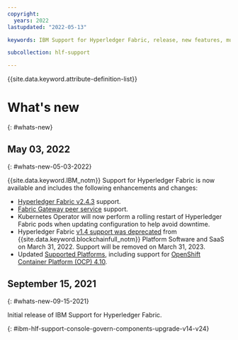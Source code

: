 ```yaml
---
copyright:
  years: 2022
lastupdated: "2022-05-13"

keywords: IBM Support for Hyperledger Fabric, release, new features, multicloud

subcollection: hlf-support

---
```


{{site.data.keyword.attribute-definition-list}}



# What's new
{: #whats-new}

## May 03, 2022
{: #whats-new-05-03-2022}

{{site.data.keyword.IBM_notm}} Support for Hyperledger Fabric is now available and includes the following enhancements and changes:

- [Hyperledger Fabric v2.4.3](https://github.com/hyperledger/fabric/releases/tag/v2.4.3) support.
- [Fabric Gateway peer service](/docs/hlf-support?topic=hlf-support-ibm-hlfsupport-console-app#hlf-support-console-app-gateway-peer-service) support.
- Kubernetes Operator will now perform a rolling restart of Hyperledger Fabric pods when updating configuration to help avoid downtime.
- Hyperledger Fabric [v1.4 support was deprecated](/docs/hlf-support?topic=hlf-support-ibm-hlfsupport-console-govern-components#ibm-hlfsupport-console-govern-components-upgrade) from {{site.data.keyword.blockchainfull_notm}} Platform Software and SaaS on March 31, 2022. Support will be removed on March 31, 2023. 
- Updated [Supported Platforms](/docs/hlf-support?topic=hlf-support-console-ocp-about#console-ocp-about-prerequisites), including support for [OpenShift Container Platform (OCP) 4.10](https://access.redhat.com/support/policy/updates/openshift#dates).


## September 15, 2021
{: #whats-new-09-15-2021}

Initial release of IBM Support for Hyperledger Fabric.


{: #ibm-hlf-support-console-govern-components-upgrade-v14-v24}
